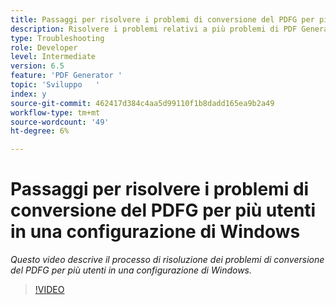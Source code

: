 ```yaml
---
title: Passaggi per risolvere i problemi di conversione del PDFG per più utenti in una configurazione di Windows
description: Risolvere i problemi relativi a più problemi di PDF Generator dell'utente in Installazione di Windows.
type: Troubleshooting
role: Developer
level: Intermediate
version: 6.5
feature: 'PDF Generator '
topic: 'Sviluppo   '
index: y
source-git-commit: 462417d384c4aa5d99110f1b8dadd165ea9b2a49
workflow-type: tm+mt
source-wordcount: '49'
ht-degree: 6%

---
```


# Passaggi per risolvere i problemi di conversione del PDFG per più utenti in una configurazione di Windows

*Questo video descrive il processo di risoluzione dei problemi di conversione del PDFG per più utenti in una configurazione di Windows.*

>[!VIDEO](https://video.tv.adobe.com/v/335550?quality=9&learn=on)

